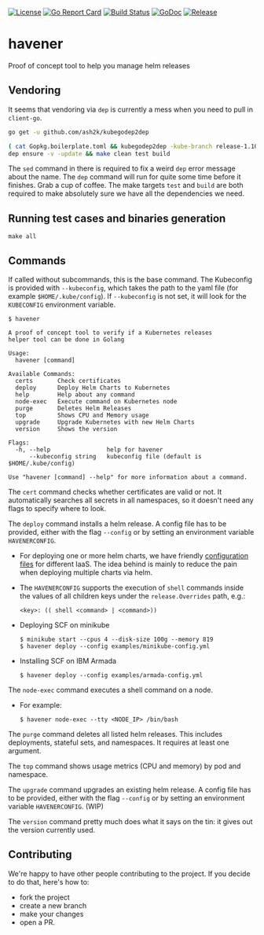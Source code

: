 [![License](https://img.shields.io/github/license/homeport/havener.svg)](https://github.com/homeport/havener/blob/master/LICENSE)
[![Go Report Card](https://goreportcard.com/badge/github.com/homeport/havener)](https://goreportcard.com/report/github.com/homeport/havener)
[![Build Status](https://travis-ci.org/homeport/havener.svg?branch=develop)](https://travis-ci.org/homeport/havener)
[![GoDoc](https://godoc.org/github.com/homeport/havener/pkg?status.svg)](https://godoc.org/github.com/homeport/havener/pkg)
[![Release](https://img.shields.io/github/release/homeport/havener.svg)](https://github.com/homeport/havener/releases/latest)

# havener
Proof of concept tool to help you manage helm releases

## Vendoring
It seems that vendoring via `dep` is currently a mess when you need to pull in `client-go`.

```sh
go get -u github.com/ash2k/kubegodep2dep

( cat Gopkg.boilerplate.toml && kubegodep2dep -kube-branch release-1.10 -client-go-branch release-7.0 ) | sed 's:go4.org/errorutil:go4.org:' > Gopkg.toml
dep ensure -v -update && make clean test build
```

The `sed` command in there is required to fix a weird `dep` error message about the name. The `dep` command will run for quite some time before it finishes. Grab a cup of coffee. The make targets `test` and `build` are both required to make absolutely sure we have all the dependencies we need.

## Running test cases and binaries generation
```
make all
```

## Commands

If called without subcommands, this is the base command. The Kubeconfig is provided with `--kubeconfig`, which takes the path to the yaml file (for example `$HOME/.kube/config`). If `--kubeconfig` is not set, it will look for the `KUBECONFIG` environment variable.

```
$ havener

A proof of concept tool to verify if a Kubernetes releases
helper tool can be done in Golang

Usage:
  havener [command]

Available Commands:
  certs       Check certificates
  deploy      Deploy Helm Charts to Kubernetes
  help        Help about any command
  node-exec   Execute command on Kubernetes node
  purge       Deletes Helm Releases
  top         Shows CPU and Memory usage
  upgrade     Upgrade Kubernetes with new Helm Charts
  version     Shows the version

Flags:
  -h, --help                help for havener
      --kubeconfig string   kubeconfig file (default is $HOME/.kube/config)

Use "havener [command] --help" for more information about a command.
```

The `cert` command checks whether certificates are valid or not. It automatically searches all secrets in all namespaces, so it doesn't need any flags to specify where to look.

The `deploy` command installs a helm release. A config file has to be provided, either with the flag `--config` or by setting an environment variable `HAVENERCONFIG`.

- For deploying one or more helm charts, we have friendly [configuration files](https://github.com/homeport/havener/tree/develop/examples) for different IaaS. The idea behind is mainly to reduce the pain when deploying multiple charts via helm.

- The `HAVENERCONFIG` supports the execution of `shell` commands inside the values of all children keys under the `release.Overrides` path, e.g.:

   `<key>: (( shell <command> | <command>))`

- Deploying SCF on minikube

   ```
   $ minikube start --cpus 4 --disk-size 100g --memory 819
   $ havener deploy --config examples/minikube-config.yml
   ```

- Installing SCF on IBM Armada

  ```
  $ havener deploy --config examples/armada-config.yml
  ```

The `node-exec` command executes a shell command on a node. 

- For example:

  ```
  $ havener node-exec --tty <NODE_IP> /bin/bash
  ```

The `purge` command deletes all listed helm releases. This includes deployments, stateful sets, and namespaces. It requires at least one argument.

The `top` command shows usage metrics (CPU and memory) by pod and namespace.

The `upgrade` command upgrades an existing helm release. A config file has to be provided, either with the flag `--config` or by setting an environment variable `HAVENERCONFIG`. (WIP)

The `version` command pretty much does what it says on the tin: it gives out the version currently used.


## Contributing

We're happy to have other people contributing to the project. If you decide to do that, here's how to: 
- fork the project
- create a new branch
- make your changes
- open a PR.
